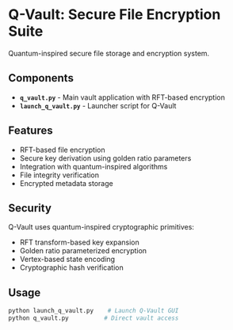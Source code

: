 # Q-Vault: Secure File Encryption Suite

Quantum-inspired secure file storage and encryption system.

## Components

- **`q_vault.py`** - Main vault application with RFT-based encryption
- **`launch_q_vault.py`** - Launcher script for Q-Vault

## Features

- RFT-based file encryption
- Secure key derivation using golden ratio parameters
- Integration with quantum-inspired algorithms
- File integrity verification
- Encrypted metadata storage

## Security

Q-Vault uses quantum-inspired cryptographic primitives:
- RFT transform-based key expansion
- Golden ratio parameterized encryption
- Vertex-based state encoding
- Cryptographic hash verification

## Usage

```bash
python launch_q_vault.py    # Launch Q-Vault GUI
python q_vault.py          # Direct vault access
```